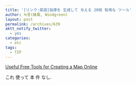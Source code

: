 ```yaml
---
title: '[リンク:英語]指導を 生成して 与える 20枝 有用な ツール'
author: 녹풍(綠風, Windgreen)
layout: post
permalink: /archives/639
aktt_notify_twitter:
  - yes
categories:
  - etc
tags:
  - TIP
---
```

<a target="_top" href="http://blueblots.com/tools/useful-free-tools-for-creating-a-map-online/">Useful Free Tools for Creating a Map Online</a>

これ 使って 本 件 なし.